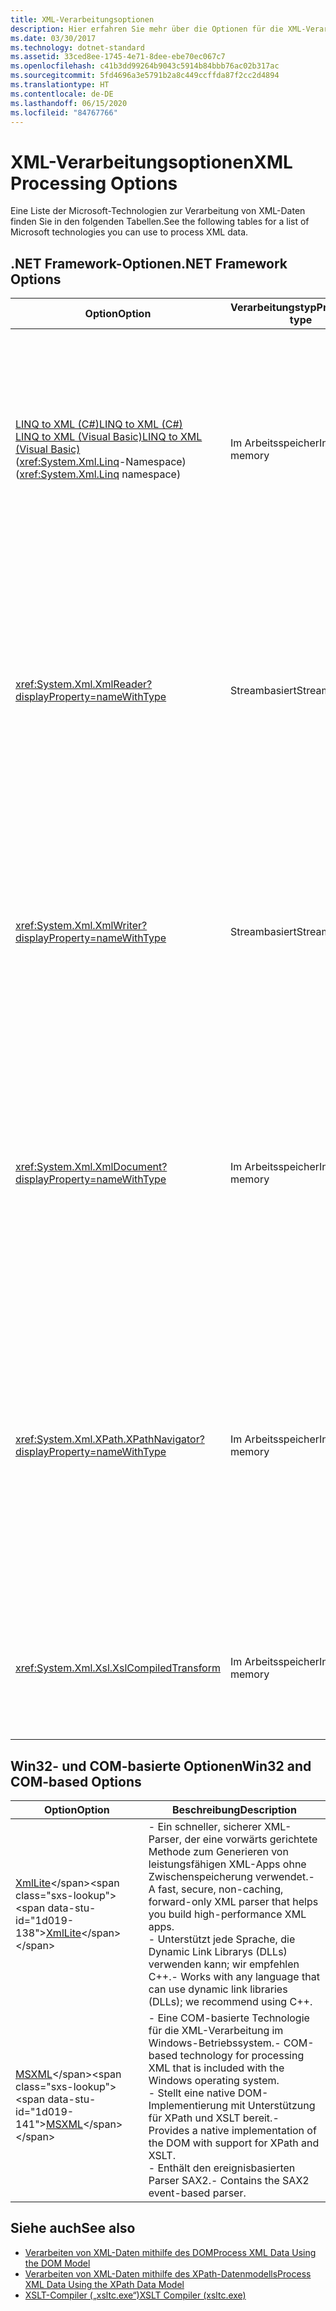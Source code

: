 ```yaml
---
title: XML-Verarbeitungsoptionen
description: Hier erfahren Sie mehr über die Optionen für die XML-Verarbeitung, z. B. LINQ to XML, XmlReader, XmlWriter, XmlDocument, XPathNavigator, XslCompiledTransform, XmlLite und MSXML.
ms.date: 03/30/2017
ms.technology: dotnet-standard
ms.assetid: 33ced8ee-1745-4e71-8dee-ebe70ec067c7
ms.openlocfilehash: c41b3dd99264b9043c5914b84bbb76ac02b317ac
ms.sourcegitcommit: 5fd4696a3e5791b2a8c449ccffda87f2cc2d4894
ms.translationtype: HT
ms.contentlocale: de-DE
ms.lasthandoff: 06/15/2020
ms.locfileid: "84767766"
---
```

# <a name="xml-processing-options"></a><span data-ttu-id="1d019-103">XML-Verarbeitungsoptionen</span><span class="sxs-lookup"><span data-stu-id="1d019-103">XML Processing Options</span></span>
<span data-ttu-id="1d019-104">Eine Liste der Microsoft-Technologien zur Verarbeitung von XML-Daten finden Sie in den folgenden Tabellen.</span><span class="sxs-lookup"><span data-stu-id="1d019-104">See the following tables for a list of Microsoft technologies you can use to process XML data.</span></span>  
  
## <a name="net-framework-options"></a><span data-ttu-id="1d019-105">.NET Framework-Optionen</span><span class="sxs-lookup"><span data-stu-id="1d019-105">.NET Framework Options</span></span>  
  
|<span data-ttu-id="1d019-106">**Option**</span><span class="sxs-lookup"><span data-stu-id="1d019-106">**Option**</span></span>|<span data-ttu-id="1d019-107">**Verarbeitungstyp**</span><span class="sxs-lookup"><span data-stu-id="1d019-107">**Processing type**</span></span>|<span data-ttu-id="1d019-108">**Beschreibung**</span><span class="sxs-lookup"><span data-stu-id="1d019-108">**Description**</span></span>|  
|----------------|-------------------------|---------------------|  
|[<span data-ttu-id="1d019-109">LINQ to XML (C#)</span><span class="sxs-lookup"><span data-stu-id="1d019-109">LINQ to XML (C#)</span></span>](../../../csharp/programming-guide/concepts/linq/linq-to-xml-overview.md) <br/> [<span data-ttu-id="1d019-110">LINQ to XML (Visual Basic)</span><span class="sxs-lookup"><span data-stu-id="1d019-110">LINQ to XML (Visual Basic)</span></span>](../../../visual-basic/programming-guide/concepts/linq/linq-to-xml.md) <br /><span data-ttu-id="1d019-111">(<xref:System.Xml.Linq>-Namespace)</span><span class="sxs-lookup"><span data-stu-id="1d019-111">(<xref:System.Xml.Linq> namespace)</span></span>|<span data-ttu-id="1d019-112">Im Arbeitsspeicher</span><span class="sxs-lookup"><span data-stu-id="1d019-112">In-memory</span></span>|<span data-ttu-id="1d019-113">-   Basiert auf der Language Integrated Query (LINQ)-Technologie in .NET Framework.</span><span class="sxs-lookup"><span data-stu-id="1d019-113">-   Based on the .NET Framework Language-Integrated Query (LINQ) technology.</span></span><br /><span data-ttu-id="1d019-114">-   Erzielt eine Abfrageleistung, die mit der SQL-Leistung für Objekte, relationale Daten und XML-Daten vergleichbar ist.</span><span class="sxs-lookup"><span data-stu-id="1d019-114">-   Provides query experience that is similar to SQL for objects, relational data, and XML data.</span></span><br /><span data-ttu-id="1d019-115">‒   Stellt Funktionen für die intuitive Erstellung und Transformation von Dokumenten bereit.</span><span class="sxs-lookup"><span data-stu-id="1d019-115">-   Provides intuitive document creation and transformation capabilities.</span></span><br /><span data-ttu-id="1d019-116">-   Verwenden Sie diese Option beim Schreiben von neuem Code.</span><span class="sxs-lookup"><span data-stu-id="1d019-116">-   Use this option if you're writing new code.</span></span>|  
|<xref:System.Xml.XmlReader?displayProperty=nameWithType>|<span data-ttu-id="1d019-117">Streambasiert</span><span class="sxs-lookup"><span data-stu-id="1d019-117">Stream-based</span></span>|<span data-ttu-id="1d019-118">-   Stellt eine schnelle, vorwärts gerichtete Methode für den Zugriff auf XML-Daten ohne Zwischenspeicherung bereit.</span><span class="sxs-lookup"><span data-stu-id="1d019-118">-   Provides a fast, non-cached, forward-only way to access XML data.</span></span><br /><span data-ttu-id="1d019-119">-   Sie können Objekte mithilfe der <xref:System.Xml.XmlReader.Create%2A?displayProperty=nameWithType>-Methode erstellen und die für das Objekt zu aktivierenden Funktionen mithilfe der <xref:System.Xml.XmlReaderSettings>-Klasse angeben.</span><span class="sxs-lookup"><span data-stu-id="1d019-119">-   You can create objects by using the <xref:System.Xml.XmlReader.Create%2A?displayProperty=nameWithType> method, and specify the set of features to enable on the object by using the <xref:System.Xml.XmlReaderSettings> class.</span></span>|  
|<xref:System.Xml.XmlWriter?displayProperty=nameWithType>|<span data-ttu-id="1d019-120">Streambasiert</span><span class="sxs-lookup"><span data-stu-id="1d019-120">Stream-based</span></span>|<span data-ttu-id="1d019-121">-   Stellt eine schnelle, vorwärts gerichtete Methode zum Generieren von XML-Daten ohne Zwischenspeicherung bereit.</span><span class="sxs-lookup"><span data-stu-id="1d019-121">-   Provides a fast, non-cached, forward-only way to generate XML data.</span></span><br /><span data-ttu-id="1d019-122">-   Sie können Objekte mithilfe der <xref:System.Xml.XmlWriter.Create%2A?displayProperty=nameWithType>-Methode erstellen und die für das Objekt zu aktivierenden Funktionen mithilfe der <xref:System.Xml.XmlWriterSettings>-Klasse angeben.</span><span class="sxs-lookup"><span data-stu-id="1d019-122">-   You can create objects by using the <xref:System.Xml.XmlWriter.Create%2A?displayProperty=nameWithType> method, and specify the set of features to enable on the object by using the <xref:System.Xml.XmlWriterSettings> class.</span></span>|  
|<xref:System.Xml.XmlDocument?displayProperty=nameWithType>|<span data-ttu-id="1d019-123">Im Arbeitsspeicher</span><span class="sxs-lookup"><span data-stu-id="1d019-123">In-memory</span></span>|<span data-ttu-id="1d019-124">-   Implementiert die W3C-Empfehlungen [Document Object Model (DOM) Level 1 Core](https://www.w3.org/TR/REC-DOM-Level-1/level-one-core.html) und [DOM Level 2 Core](https://www.w3.org/TR/DOM-Level-2-Core/).</span><span class="sxs-lookup"><span data-stu-id="1d019-124">-   Implements the [W3C Document Object Model (DOM) Level 1 Core](https://www.w3.org/TR/REC-DOM-Level-1/level-one-core.html) and [DOM Level 2 Core](https://www.w3.org/TR/DOM-Level-2-Core/) recommendations.</span></span><br /><span data-ttu-id="1d019-125">-   Zum Erstellen, Einfügen, Entfernen und Ändern von Knoten können Sie die Methoden und Eigenschaften verwenden, die auf dem vertrauten DOM-Modell basieren.</span><span class="sxs-lookup"><span data-stu-id="1d019-125">-   You can create, insert, remove, and modify nodes by using methods and properties based on the familiar DOM model.</span></span><br /><span data-ttu-id="1d019-126">-   Verwenden Sie diese Option zum Ändern vorhandenen Codes, der W3C DOM verwendet.</span><span class="sxs-lookup"><span data-stu-id="1d019-126">-   Use this option if you're modifying existing code that utilizes the W3C DOM.</span></span>|  
|<xref:System.Xml.XPath.XPathNavigator?displayProperty=nameWithType>|<span data-ttu-id="1d019-127">Im Arbeitsspeicher</span><span class="sxs-lookup"><span data-stu-id="1d019-127">In-memory</span></span>|<span data-ttu-id="1d019-128">-   Bietet über ein Cursormodell verschiedene Bearbeitungsoptionen und Navigationsfunktionen.</span><span class="sxs-lookup"><span data-stu-id="1d019-128">-   Offers several editing options and navigation capabilities using a cursor model.</span></span><br /><span data-ttu-id="1d019-129">-   Die XML-Dokumente können in einem <xref:System.Xml.XPath.XPathDocument>-Objekt oder in einem <xref:System.Xml.XmlDocument>-Objekt enthalten sein.</span><span class="sxs-lookup"><span data-stu-id="1d019-129">-   XML documents can be contained in an <xref:System.Xml.XPath.XPathDocument> or <xref:System.Xml.XmlDocument> object.</span></span><br /><span data-ttu-id="1d019-130">-   Gewährleistet exzellente Leistung für die schreibgeschützte XML-Verarbeitung.</span><span class="sxs-lookup"><span data-stu-id="1d019-130">-   Provides excellent performance for read-only processing of XML.</span></span><br /><span data-ttu-id="1d019-131">-   Verwenden Sie diese Option, wenn Sie vorhandenen Code mit XPath-Abfragen oder XSLT-Transformationen ändern.</span><span class="sxs-lookup"><span data-stu-id="1d019-131">-   Use this option if you're modifying existing code with XPath queries or XSLT transformations.</span></span>|  
|<xref:System.Xml.Xsl.XslCompiledTransform>|<span data-ttu-id="1d019-132">Im Arbeitsspeicher</span><span class="sxs-lookup"><span data-stu-id="1d019-132">In-memory</span></span>|<span data-ttu-id="1d019-133">-   Stellt Optionen zum Transformieren von XML-Daten mithilfe von XSL-Transformationen bereit.</span><span class="sxs-lookup"><span data-stu-id="1d019-133">-   Provides options for transforming XML data using XSL transformations.</span></span><br /><span data-ttu-id="1d019-134">-   Über [XSLT Compiler (xsltc.exe)](xslt-compiler-xsltc-exe.md) können Sie auf vorkompilierte Transformationen in Ihrer App verweisen.</span><span class="sxs-lookup"><span data-stu-id="1d019-134">-   The [XSLT Compiler (xsltc.exe)](xslt-compiler-xsltc-exe.md) lets you reference pre-compiled transformations in your app.</span></span>|  
  
## <a name="win32-and-com-based-options"></a><span data-ttu-id="1d019-135">Win32- und COM-basierte Optionen</span><span class="sxs-lookup"><span data-stu-id="1d019-135">Win32 and COM-based Options</span></span>  
  
|<span data-ttu-id="1d019-136">**Option**</span><span class="sxs-lookup"><span data-stu-id="1d019-136">**Option**</span></span>|<span data-ttu-id="1d019-137">**Beschreibung**</span><span class="sxs-lookup"><span data-stu-id="1d019-137">**Description**</span></span>|  
|----------------|---------------------|  
|<span data-ttu-id="1d019-138">[XmlLite](https://docs.microsoft.com/previous-versions/windows/desktop/ms752872(v=vs.85))</span><span class="sxs-lookup"><span data-stu-id="1d019-138">[XmlLite](https://docs.microsoft.com/previous-versions/windows/desktop/ms752872(v=vs.85))</span></span>|<span data-ttu-id="1d019-139">-   Ein schneller, sicherer XML-Parser, der eine vorwärts gerichtete Methode zum Generieren von leistungsfähigen XML-Apps ohne Zwischenspeicherung verwendet.</span><span class="sxs-lookup"><span data-stu-id="1d019-139">-   A fast, secure, non-caching, forward-only XML parser that helps you build high-performance XML apps.</span></span><br /><span data-ttu-id="1d019-140">-   Unterstützt jede Sprache, die Dynamic Link Librarys (DLLs) verwenden kann; wir empfehlen C++.</span><span class="sxs-lookup"><span data-stu-id="1d019-140">-   Works with any language that can use dynamic link libraries (DLLs); we recommend using C++.</span></span>|  
|<span data-ttu-id="1d019-141">[MSXML](https://docs.microsoft.com/previous-versions/windows/desktop/ms763742(v=vs.85))</span><span class="sxs-lookup"><span data-stu-id="1d019-141">[MSXML](https://docs.microsoft.com/previous-versions/windows/desktop/ms763742(v=vs.85))</span></span>|<span data-ttu-id="1d019-142">-   Eine COM-basierte Technologie für die XML-Verarbeitung im Windows-Betriebssystem.</span><span class="sxs-lookup"><span data-stu-id="1d019-142">-   COM-based technology for processing XML that is included with the Windows operating system.</span></span><br /><span data-ttu-id="1d019-143">-   Stellt eine native DOM-Implementierung mit Unterstützung für XPath und XSLT bereit.</span><span class="sxs-lookup"><span data-stu-id="1d019-143">-   Provides a native implementation of the DOM with support for XPath and XSLT.</span></span><br /><span data-ttu-id="1d019-144">-    Enthält den ereignisbasierten Parser SAX2.</span><span class="sxs-lookup"><span data-stu-id="1d019-144">-   Contains the SAX2 event-based parser.</span></span>|  
  
## <a name="see-also"></a><span data-ttu-id="1d019-145">Siehe auch</span><span class="sxs-lookup"><span data-stu-id="1d019-145">See also</span></span>

- [<span data-ttu-id="1d019-146">Verarbeiten von XML-Daten mithilfe des DOM</span><span class="sxs-lookup"><span data-stu-id="1d019-146">Process XML Data Using the DOM Model</span></span>](process-xml-data-using-the-dom-model.md)
- [<span data-ttu-id="1d019-147">Verarbeiten von XML-Daten mithilfe des XPath-Datenmodells</span><span class="sxs-lookup"><span data-stu-id="1d019-147">Process XML Data Using the XPath Data Model</span></span>](process-xml-data-using-the-xpath-data-model.md)
- [<span data-ttu-id="1d019-148">XSLT-Compiler („xsltc.exe“)</span><span class="sxs-lookup"><span data-stu-id="1d019-148">XSLT Compiler (xsltc.exe)</span></span>](xslt-compiler-xsltc-exe.md)

